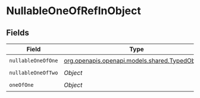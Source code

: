 # NullableOneOfRefInObject


## Fields

| Field                                                                                  | Type                                                                                   | Required                                                                               | Description                                                                            |
| -------------------------------------------------------------------------------------- | -------------------------------------------------------------------------------------- | -------------------------------------------------------------------------------------- | -------------------------------------------------------------------------------------- |
| `nullableOneOfOne`                                                                     | [org.openapis.openapi.models.shared.TypedObject1](../../models/shared/TypedObject1.md) | :heavy_check_mark:                                                                     | N/A                                                                                    |
| `nullableOneOfTwo`                                                                     | *Object*                                                                               | :heavy_check_mark:                                                                     | N/A                                                                                    |
| `oneOfOne`                                                                             | *Object*                                                                               | :heavy_check_mark:                                                                     | N/A                                                                                    |